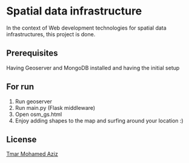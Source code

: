 # Spatial data infrastructure

In the context of Web development technologies for spatial data infrastructures, this project is done.

## Prerequisites
Having Geoserver and MongoDB installed and having the initial setup

## For run

1. Run geoserver
2. Run main.py (Flask middleware)
3. Open osm_gs.html
4. Enjoy adding shapes to the map and surfing around your location :)



## License

[Tmar Mohamed Aziz](https://www.linkedin.com/in/tmar-med-aziz/)

